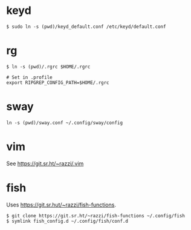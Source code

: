 # keyd

```
$ sudo ln -s (pwd)/keyd_default.conf /etc/keyd/default.conf
```

# rg

```
$ ln -s (pwd)/.rgrc $HOME/.rgrc

# Set in .profile
export RIPGREP_CONFIG_PATH=$HOME/.rgrc
```

# sway

```
ln -s (pwd)/sway.conf ~/.config/sway/config
```

# vim

See https://git.sr.ht/~razzi/.vim

# fish

Uses https://git.sr.hut/~razzi/fish-functions.

```
$ git clone https://git.sr.ht/~razzi/fish-functions ~/.config/fish
$ symlink fish_config.d ~/.config/fish/conf.d
```

